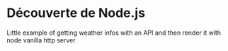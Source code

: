# Découverte de Node.js
Little example of getting weather infos with an API and then render it with node vanilla http server
